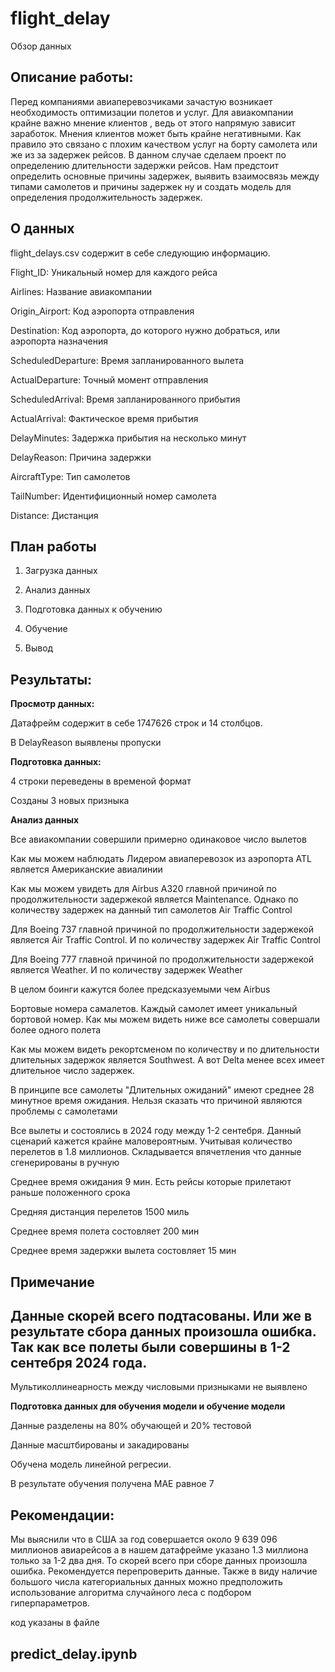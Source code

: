 # flight_delay
 
Обзор данных 

Описание работы:
----
Перед компаниями авиаперевозчиками зачастую возникает необходимость оптимизации полетов и услуг. Для авиакомпании крайне важно мнение клиентов , 
ведь от этого напрямую зависит заработок. Мнения клиентов может быть крайне негативными. Как правило это связано с плохим качеством услуг на борту 
самолета или же из за задержек рейсов. В данном случае сделаем проект по определению длительности задержки рейсов. Нам предстоит определить основные 
причины задержек, выявить взаимосвязь между типами самолетов и  причины задержек ну и создать модель для  определения продолжительность задержек. 



О данных
----
flight_delays.csv содержит в себе следующию информацию.

Flight_ID: Уникальный номер для каждого рейса

Airlines: Название авиакомпании

Origin_Airport: Код аэропорта отправления

Destination: Код аэропорта, до которого нужно добраться, или аэропорта назначения

ScheduledDeparture: Время запланированного вылета

ActualDeparture: Точный момент отправления

ScheduledArrival: Время запланированного прибытия

ActualArrival: Фактическое время прибытия

DelayMinutes: Задержка прибытия на несколько минут

DelayReason: Причина задержки

AircraftType: Тип самолетов 

TailNumber: Идентифиционный номер самолета

Distance: Дистанция 


План работы
---

1. Загрузка данных 

2. Анализ данных 

3. Подготовка данных к обучению 

4. Обучение 

5. Вывод





Результаты:
---

**Просмотр данных:**

Датафрейм содержит в себе 1747626 строк и 14 столбцов.

В DelayReason выявлены пропуски


**Подготовка данных:**

4 строки переведены в временой формат

Созданы 3 новых призныка


**Анализ данных**

Все авиакомпании совершили примерно одинаковое число вылетов

Как мы можем наблюдать Лидером авиаперевозок из аэропорта ATL является Американские авиалинии

Как мы можем увидеть для Airbus A320 главной причиной по продолжительности задержекой является Maintenance. Однако по количеству задержек на данный тип самолетов Air Traffic Control

Для Boeing 737 главной причиной по продолжительности задержекой является Air Traffic Control. И по количеству задержек Air Traffic Control

Для Boeing 777 главной причиной по продолжительности задержекой является Weather. И по количеству задержек Weather

В целом боинги кажутся более предсказуемыми чем Airbus

Бортовые номера самалетов. Каждый самолет имеет уникальный бортовой номер. Как мы можем видеть ниже все самолеты совершали более одного полета

Как мы можем видеть рекортсменом по количеству и по длительности длительных задержок является Southwest. А вот Delta менее всех имеет длительное число задержек.

В принципе все самолеты "Длительных ожиданий" имеют среднее 28 минутное время ожидания. Нельзя сказать что причиной являются проблемы с самолетами

Все вылеты и состоялись в 2024 году между 1-2 сентебря. Данный сценарий кажется крайне маловероятным. Учитывая количество перелетов в 1.8 миллионов. Складывается впячетления что данные сгенерированы в ручную

Среднее время ожидания 9 мин. Есть рейсы которые прилетают раньше положенного срока

Средняя дистанция перелетов 1500 миль

Среднее время полета состовляет 200 мин

Среднее время задержки вылета состовляет 15 мин

Примечание
---
Данные скорей всего подтасованы. Или же в результате сбора данных произошла ошибка. Так как все полеты были совершины в 1-2 сентебря 2024 года.
---

Мультиколлинеарность между числовыми призныками не выявлено


**Подготовка данных для обучения модели и обучение модели**

Данные разделены на 80% обучающей и 20% тестовой

Данные масштбированы и закадированы

Обучена модель линейной регресии.

В результате обучения получена МАЕ равное 7


Рекомендации:
----

Мы выяснили что в США за год совершается около  9 639 096 миллионов авиарейсов а в нашем датафрейме 
указано 1.3 миллиона только за 1-2 два дня.  То скорей всего при сборе данных произошла ошибка. Рекомендуется перепроверить данные. 
Также в виду наличие большого числа категориальных данных можно предположить использование алгоритма случайного леса с подбором гиперпараметров.  

код указаны в файле 

predict_delay.ipynb
---